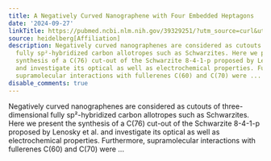 ```yaml
---
title: A Negatively Curved Nanographene with Four Embedded Heptagons
date: '2024-09-27'
linkTitle: https://pubmed.ncbi.nlm.nih.gov/39329251/?utm_source=curl&utm_medium=rss&utm_campaign=pubmed-2&utm_content=1FakS-2QOkCT8HsMOQP1bCRQ4YzyumYOmxmF0moLsQ3dFB1E9V&fc=20220326224207&ff=20240928190145&v=2.18.0.post9+e462414
source: heidelberg[Affiliation]
description: Negatively curved nanographenes are considered as cutouts of three-dimensional
  fully sp²-hybridized carbon allotropes such as Schwarzites. Here we present the
  synthesis of a C(76) cut-out of the Schwarzite 8-4-1-p proposed by Lenosky et al.
  and investigate its optical as well as electrochemical properties. Furthermore,
  supramolecular interactions with fullerenes C(60) and C(70) were ...
disable_comments: true
---
```

Negatively curved nanographenes are considered as cutouts of three-dimensional fully sp²-hybridized carbon allotropes such as Schwarzites. Here we present the synthesis of a C(76) cut-out of the Schwarzite 8-4-1-p proposed by Lenosky et al. and investigate its optical as well as electrochemical properties. Furthermore, supramolecular interactions with fullerenes C(60) and C(70) were ...